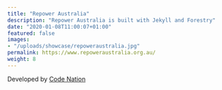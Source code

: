 ```yaml
---
title: "Repower Australia"
description: "Repower Australia is built with Jekyll and Forestry"
date: "2020-01-08T11:00:07+01:00"
featured: false
images:
- "/uploads/showcase/repoweraustralia.jpg"
permalink: https://www.repoweraustralia.org.au/
weight: 8
---
```


Developed by [Code Nation](https://www.codenation.com/)
